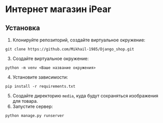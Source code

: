 # Интернет магазин iPear

## Установка

1. Клонируйте репозиторий, создайте виртуальное окружение:
```
git clone https://github.com/Mikhail-1985/Django_shop.git
```
3. Создайте виртуальное окружение:
```
python -m venv <Ваше название окружения>
```
4. Установите зависимости:
```
pip install -r requirements.txt
```
5. Создайте директорию `media`, куда будут сохраняться изображения для товара.
6. Запустите сервер:
```
python manage.py runserver
```

